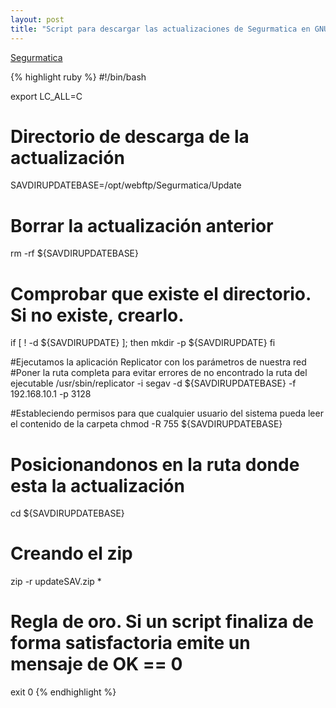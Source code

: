 ```yaml
---
layout: post
title: "Script para descargar las actualizaciones de Segurmatica en GNU/Linux usando Replicator"
---
```

[Segurmatica](/assets/segurmatica.png)

{% highlight ruby %}
#!/bin/bash

export LC_ALL=C

# Directorio de descarga de la actualización
SAVDIRUPDATEBASE=/opt/webftp/Segurmatica/Update

# Borrar la actualización anterior
rm -rf ${SAVDIRUPDATEBASE}

# Comprobar que existe el directorio. Si no existe, crearlo.
if [ ! -d ${SAVDIRUPDATE} ]; then
	mkdir -p ${SAVDIRUPDATE}
fi

#Ejecutamos la aplicación Replicator con los parámetros de nuestra red
#Poner la ruta completa para evitar errores de no encontrado la ruta del ejecutable
/usr/sbin/replicator -i segav -d ${SAVDIRUPDATEBASE} -f 192.168.10.1 -p 3128

#Estableciendo permisos para que cualquier usuario del sistema pueda leer el contenido de la carpeta
chmod -R 755 ${SAVDIRUPDATEBASE}

# Posicionandonos en la ruta donde esta la actualización
cd ${SAVDIRUPDATEBASE}

# Creando el zip
zip -r updateSAV.zip *

# Regla de oro. Si un script finaliza de forma satisfactoria emite un mensaje de OK == 0
exit 0
{% endhighlight %}
